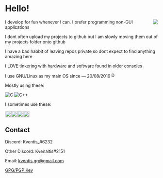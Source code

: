 
# Hello!

<img align="right" src="https://i.imgur.com/IQQnGTv.gif">

I develop for fun whenever I can. 
I prefer programming non-GUI applications

I dont often upload my projects to github but I am slowly moving them out of my projects folder onto github

I have a bad habbit of leaving repos private so dont expect to find anything amazing here

I LOVE tinkering with hardware and software found in older consoles

I use GNU/Linux as my main OS since — 20/08/2016  <img alt="Debian" src="https://cdn.jsdelivr.net/gh/devicons/devicon/icons/debian/debian-original.svg" width=16px/>

Mostly using these:

![C](https://img.shields.io/badge/C-blue.svg?style=flat&logo=c)
![C++](https://img.shields.io/badge/C++-blue.svg?style=flat&logo=c%2B%2B)

I sometimes use these:

<img alt="Rust" src="https://cdn.jsdelivr.net/gh/devicons/devicon/icons/rust/rust-plain.svg" width=20px/><img alt="Golang" src="https://cdn.jsdelivr.net/gh/devicons/devicon/icons/go/go-original.svg" width=20px /><img alt="Kotlin" src="https://cdn.jsdelivr.net/gh/devicons/devicon/icons/kotlin/kotlin-original.svg" width=20px/><img alt=".NET" src="https://cdn.jsdelivr.net/gh/devicons/devicon/icons/dotnetcore/dotnetcore-original.svg" width=20px/>

## Contact

Discord: Kventis_#6232

Other Discord: Kvenaltis#2151

Email: kventis.gg@gmail.com

[GPG/PGP Key](https://pastebin.com/raw/Z1v1HTXB)

